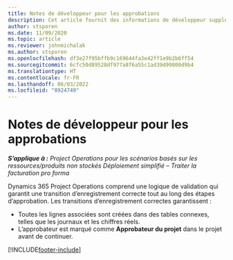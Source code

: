 ```yaml
---
title: Notes de développeur pour les approbations
description: Cet article fournit des informations de développeur supplémentaires sur l’utilisation des approbations.
author: stsporen
ms.date: 11/09/2020
ms.topic: article
ms.reviewer: johnmichalak
ms.author: stsporen
ms.openlocfilehash: df3e27f95bffb9c169644fa3e42ff1e9b2b6ff54
ms.sourcegitcommit: 6cfc50d89528df977a8f6a55c1ad39d99800d9b4
ms.translationtype: HT
ms.contentlocale: fr-FR
ms.lasthandoff: 06/03/2022
ms.locfileid: "8924749"
---
```

# <a name="developer-notes-for-approvals"></a>Notes de développeur pour les approbations

_**S’applique à :** Project Operations pour les scénarios basés sur les ressources/produits non stockés Déploiement simplifié – Traiter la facturation pro forma_

Dynamics 365 Project Operations comprend une logique de validation qui garantit une transition d’enregistrement correcte tout au long des étapes d’approbation. Les transitions d’enregistrement correctes garantissent : 

  - Toutes les lignes associées sont créées dans des tables connexes, telles que les journaux et les chiffres réels.
  - L’approbateur est marqué comme **Approbateur du projet** dans le projet avant de continuer.


[!INCLUDE[footer-include](../includes/footer-banner.md)]